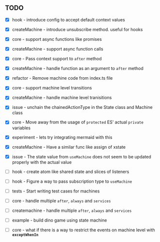 ## TODO

- [x] hook - introduce config to accept default context values
- [x] createMachine - introduce unsubscribe method. useful for hooks
- [x] core - support async functions like promises
- [x] createMachine - support async function calls 
- [x] core - Pass context support to `after` method
- [x] createMachine - handle function as an argument to `after` method
- [x] refactor -  Remove machine code from index.ts file
- [x] core - support machine level transitions
- [x] createMachine - handle machine level tranisitions
- [x] issue - unchain the chainedActionType in the State class and Machine class
- [x] core - Move away from the usage of `protected` ES' actual `private` variables
- [x] experiment - lets try integrating mermaid with this
- [x] createMachine - Have a similar func like assign of xstate
- [x] issue - The state value from `useMachine` does not seem to be updated properly with the actual value
  
- [ ] hook - create atom like shared state and slices of listeners
- [ ] hook - Figure a way to pass subscription type to `useMachine`
- [ ] tests - Start writing test cases for machines
- [ ] core - handle multiple `after`, `always` and `services`
- [ ] createmachine - handle multiple `after`, `always` and `services`
- [ ] example - build dino game using state machine
- [ ] core - what if there is a way to restrict the events on machine level with **`exceptWhenIn`**